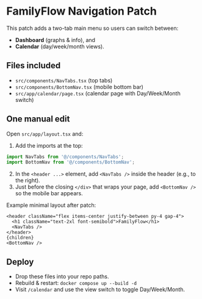 # FamilyFlow Navigation Patch

This patch adds a two-tab main menu so users can switch between:
- **Dashboard** (graphs & info), and
- **Calendar** (day/week/month views).

## Files included
- `src/components/NavTabs.tsx` (top tabs)
- `src/components/BottomNav.tsx` (mobile bottom bar)
- `src/app/calendar/page.tsx` (calendar page with Day/Week/Month switch)

## One manual edit
Open `src/app/layout.tsx` and:
1. Add the imports at the top:
```ts
import NavTabs from '@/components/NavTabs';
import BottomNav from '@/components/BottomNav';
```
2. In the `<header ...>` element, add `<NavTabs />` inside the header (e.g., to the right).
3. Just before the closing `</div>` that wraps your page, add `<BottomNav />` so the mobile bar appears.

Example minimal layout after patch:
```tsx
<header className="flex items-center justify-between py-4 gap-4">
  <h1 className="text-2xl font-semibold">FamilyFlow</h1>
  <NavTabs />
</header>
{children}
<BottomNav />
```

## Deploy
- Drop these files into your repo paths.
- Rebuild & restart: `docker compose up --build -d`
- Visit `/calendar` and use the view switch to toggle Day/Week/Month.
```

